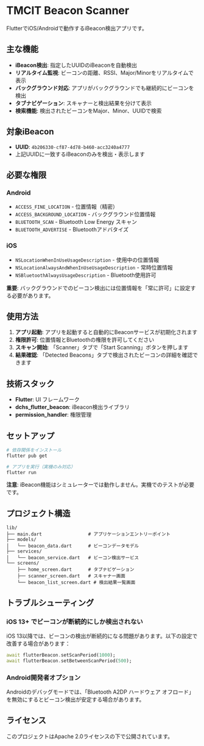 # TMCIT Beacon Scanner

FlutterでiOS/Androidで動作するiBeacon検出アプリです。

## 主な機能

- **iBeacon検出**: 指定したUUIDのiBeaconを自動検出
- **リアルタイム監視**: ビーコンの距離、RSSI、Major/Minorをリアルタイムで表示
- **バックグラウンド対応**: アプリがバックグラウンドでも継続的にビーコンを検出
- **タブナビゲーション**: スキャナーと検出結果を分けて表示
- **検索機能**: 検出されたビーコンをMajor、Minor、UUIDで検索

## 対象iBeacon

- **UUID**: `4b206330-cf87-4d78-b460-acc3240a4777`
- 上記UUIDに一致するiBeaconのみを検出・表示します

## 必要な権限

### Android
- `ACCESS_FINE_LOCATION` - 位置情報（精密）
- `ACCESS_BACKGROUND_LOCATION` - バックグラウンド位置情報
- `BLUETOOTH_SCAN` - Bluetooth Low Energy スキャン
- `BLUETOOTH_ADVERTISE` - Bluetoothアドバタイズ

### iOS
- `NSLocationWhenInUseUsageDescription` - 使用中の位置情報
- `NSLocationAlwaysAndWhenInUseUsageDescription` - 常時位置情報
- `NSBluetoothAlwaysUsageDescription` - Bluetooth使用許可

**重要**: バックグラウンドでのビーコン検出には位置情報を「常に許可」に設定する必要があります。

## 使用方法

1. **アプリ起動**: アプリを起動すると自動的にBeaconサービスが初期化されます
2. **権限許可**: 位置情報とBluetoothの権限を許可してください
3. **スキャン開始**: 「Scanner」タブで「Start Scanning」ボタンを押します
4. **結果確認**: 「Detected Beacons」タブで検出されたビーコンの詳細を確認できます

## 技術スタック

- **Flutter**: UI フレームワーク
- **dchs_flutter_beacon**: iBeacon検出ライブラリ
- **permission_handler**: 権限管理

## セットアップ

```bash
# 依存関係をインストール
flutter pub get

# アプリを実行（実機のみ対応）
flutter run
```

**注意**: iBeacon機能はシミュレーターでは動作しません。実機でのテストが必要です。

## プロジェクト構造

```
lib/
├── main.dart                 # アプリケーションエントリーポイント
├── models/
│   └── beacon_data.dart      # ビーコンデータモデル
├── services/
│   └── beacon_service.dart   # ビーコン検出サービス
└── screens/
    ├── home_screen.dart      # タブナビゲーション
    ├── scanner_screen.dart   # スキャナー画面
    └── beacon_list_screen.dart # 検出結果一覧画面
```

## トラブルシューティング

### iOS 13+ でビーコンが断続的にしか検出されない
iOS 13以降では、ビーコンの検出が断続的になる問題があります。以下の設定で改善する場合があります：

```dart
await flutterBeacon.setScanPeriod(1000);
await flutterBeacon.setBetweenScanPeriod(500);
```

### Android開発者オプション
Androidのデバッグモードでは、「Bluetooth A2DP ハードウェア オフロード」を無効にするとビーコン検出が安定する場合があります。

## ライセンス

このプロジェクトはApache 2.0ライセンスの下で公開されています。
